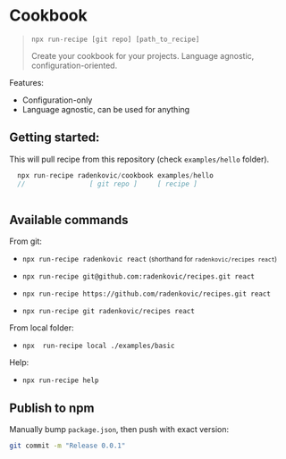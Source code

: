# Cookbook

> `npx run-recipe [git repo] [path_to_recipe]`
>
> Create your cookbook for your projects. Language agnostic, configuration-oriented.

Features:

- Configuration-only
- Language agnostic, can be used for anything


## Getting started:

This will pull recipe from this repository (check `examples/hello` folder).

```js
  npx run-recipe radenkovic/cookbook examples/hello
  //                [ git repo ]     [ recipe ]
                 
```


## Available commands

From git:
- `npx run-recipe radenkovic react` 
  <small>(shorthand for `radenkovic/recipes react`)</small>

- `npx run-recipe git@github.com:radenkovic/recipes.git react`

- `npx run-recipe https://github.com/radenkovic/recipes.git react`

- `npx run-recipe git radenkovic/recipes react`

From local folder:
- `npx  run-recipe local ./examples/basic`

Help:
- `npx run-recipe help`

## Publish to npm

Manually bump `package.json`, then push with exact version:

```bash
git commit -m "Release 0.0.1"
```